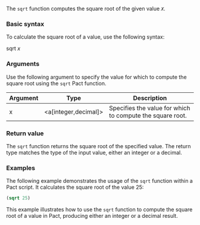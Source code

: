 The `sqrt` function computes the square root of the given value *`X`*.

### Basic syntax

To calculate the square root of a value, use the following syntax:

sqrt *x*

### Arguments

Use the following argument to specify the value for which to compute the square root using the `sqrt` Pact function.

| Argument | Type | Description |
| --- | --- | --- |
| x | \<a[integer,decimal]> | Specifies the value for which to compute the square root. |

### Return value

The `sqrt` function returns the square root of the specified value. The return type matches the type of the input value, either an integer or a decimal.

### Examples

The following example demonstrates the usage of the `sqrt` function within a Pact script. It calculates the square root of the value 25:

```lisp
(sqrt 25)
```

This example illustrates how to use the `sqrt` function to compute the square root of a value in Pact, producing either an integer or a decimal result.

